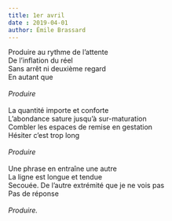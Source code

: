 ```yaml
---
title: 1er avril
date : 2019-04-01
author: Émile Brassard
---
```


Produire au rythme de l’attente\
De l’inflation du réel\
Sans arrêt ni deuxième regard\
En autant que\
\
*Produire*\
\
La quantité importe et conforte\
L’abondance sature jusqu’à sur-maturation\
Combler les espaces de remise en gestation\
Hésiter c’est trop long\
\
*Produire*\
\
Une phrase en entraîne une autre\
La ligne est longue et tendue\
Secouée. De l’autre extrémité que je ne vois pas\
Pas de réponse\
\
*Produire.*